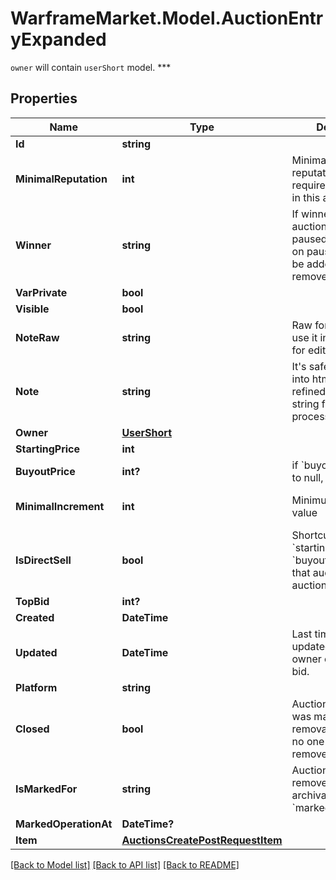 # WarframeMarket.Model.AuctionEntryExpanded
`owner` will contain `userShort` model. *** 

## Properties

Name | Type | Description | Notes
------------ | ------------- | ------------- | -------------
**Id** | **string** |  | [optional] 
**MinimalReputation** | **int** | Minimal amount of reputation that is required to participate in this auction. | [optional] [default to 0]
**Winner** | **string** | If winner is set, auction is in the paused state. While on pause, bids can&#39;t be added, but can be removed. | [optional] 
**VarPrivate** | **bool** |  | [optional] 
**Visible** | **bool** |  | [optional] 
**NoteRaw** | **string** | Raw format string, use it inside textarea, for editing purposes. | [optional] 
**Note** | **string** | It&#39;s safe to inject this into html, this is refined, formatted string from MD processor. | [optional] 
**Owner** | [**UserShort**](UserShort.md) |  | [optional] 
**StartingPrice** | **int** |  | [optional] 
**BuyoutPrice** | **int?** | if &#x60;buyout_price&#x60; is set to null, that means ∞ | [optional] 
**MinimalIncrement** | **int** | Minimum bid increase value | [optional] [default to 1]
**IsDirectSell** | **bool** | Shortcut to &#x60;starting_price&#x60; &#x3D;&#x3D; &#x60;buyout_price&#x60;, means that auction is not an auction, but an order. | [optional] 
**TopBid** | **int?** |  | [optional] 
**Created** | **DateTime** |  | [optional] 
**Updated** | **DateTime** | Last time auction was updated, eighter by owner or by placing a bid. | [optional] 
**Platform** | **string** |  | [optional] 
**Closed** | **bool** | Auction is closed, and was marked for removal or archiving, no one can add or remove bids now. | [optional] 
**IsMarkedFor** | **string** | Auction will be removed or archivated after &#x60;marked_operation_at&#x60; | [optional] 
**MarkedOperationAt** | **DateTime?** |  | [optional] 
**Item** | [**AuctionsCreatePostRequestItem**](AuctionsCreatePostRequestItem.md) |  | [optional] 

[[Back to Model list]](../README.md#documentation-for-models) [[Back to API list]](../README.md#documentation-for-api-endpoints) [[Back to README]](../README.md)

